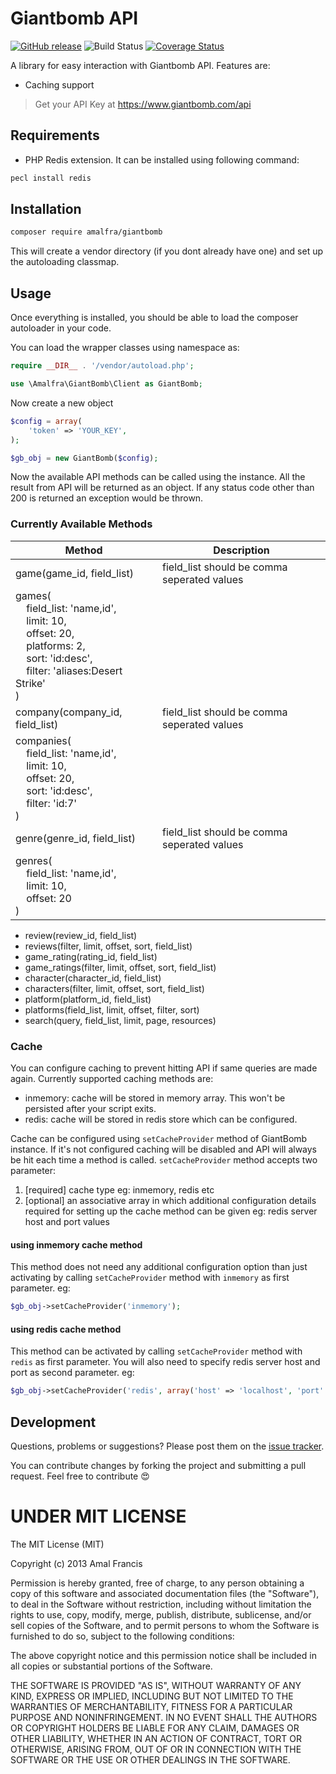 Giantbomb API
==============================
[![GitHub release](https://img.shields.io/github/release/amalfra/GiantBomb.svg)](https://github.com/amalfra/GiantBomb/releases)
![Build Status](https://github.com/amalfra/giantbomb/actions/workflows/test.yml/badge.svg?branch=main)
[![Coverage Status](https://coveralls.io/repos/github/amalfra/giantbomb/badge.svg)](https://coveralls.io/github/amalfra/giantbomb)

A library for easy interaction with Giantbomb API. Features are:
* Caching support

> Get your API Key at https://www.giantbomb.com/api

## Requirements
* PHP Redis extension. It can be installed using following command:
```sh
pecl install redis
```

## Installation
```sh
composer require amalfra/giantbomb
```
This will create a vendor directory (if you dont already have one) and set up the autoloading classmap.

## Usage
Once everything is installed, you should be able to load the composer autoloader in your code.

You can load the wrapper classes using namespace as:

```php
require __DIR__ . '/vendor/autoload.php';

use \Amalfra\GiantBomb\Client as GiantBomb;
```

Now create a new object

```php
$config = array(
	'token' => 'YOUR_KEY',
);

$gb_obj = new GiantBomb($config);
```

Now the available API methods can be called using the instance. All the result from API will be returned as an object. If any status code other than 200 is returned an exception would be thrown.

### Currently Available Methods
| Method | Description |
| --- | --- |
| game(game_id, field_list) | field_list should be comma seperated values |
| games(<br>&nbsp;&nbsp;&nbsp;&nbsp;field_list: 'name,id',<br>&nbsp;&nbsp;&nbsp;&nbsp;limit: 10,<br>&nbsp;&nbsp;&nbsp;&nbsp;offset: 20,<br>&nbsp;&nbsp;&nbsp;&nbsp;platforms: 2,<br>&nbsp;&nbsp;&nbsp;&nbsp;sort: 'id:desc',<br>&nbsp;&nbsp;&nbsp;&nbsp;filter: 'aliases:Desert Strike'<br>) | |
| company(company_id, field_list) | field_list should be comma seperated values |
| companies(<br>&nbsp;&nbsp;&nbsp;&nbsp;field_list: 'name,id',<br>&nbsp;&nbsp;&nbsp;&nbsp;limit: 10,<br>&nbsp;&nbsp;&nbsp;&nbsp;offset: 20,<br>&nbsp;&nbsp;&nbsp;&nbsp;sort: 'id:desc',<br>&nbsp;&nbsp;&nbsp;&nbsp;filter: 'id:7'<br>) | |
| genre(genre_id, field_list) | field_list should be comma seperated values |
| genres(<br>&nbsp;&nbsp;&nbsp;&nbsp;field_list: 'name,id',<br>&nbsp;&nbsp;&nbsp;&nbsp;limit: 10,<br>&nbsp;&nbsp;&nbsp;&nbsp;offset: 20<br>) | |

* review(review_id, field_list)
* reviews(filter, limit, offset, sort, field_list)
* game_rating(rating_id, field_list)
* game_ratings(filter, limit, offset, sort, field_list)
* character(character_id, field_list)
* characters(filter, limit, offset, sort, field_list)
* platform(platform_id, field_list)
* platforms(field_list, limit, offset, filter, sort)
* search(query, field_list, limit, page, resources)

### Cache
You can configure caching to prevent hitting API if same queries are made again. Currently supported caching methods are:
* inmemory: cache will be stored in memory array. This won't be persisted after your script exits.
* redis: cache will be stored in redis store which can be configured.

Cache can be configured using ```setCacheProvider``` method of GiantBomb instance. If it's not configured caching will be disabled and API will always be hit each time a method is called. ```setCacheProvider``` method accepts two parameter: 
1. [required] cache type eg: inmemory, redis etc
2. [optional] an associative array in which additional configuration details required for setting up the cache method can be given eg: redis server host and port values

#### using inmemory cache method
This method does not need any additional configuration option than just activating by calling ```setCacheProvider``` method with ```inmemory``` as first parameter.
eg:
```php
$gb_obj->setCacheProvider('inmemory');
```
#### using redis cache method
This method can be activated by calling ```setCacheProvider``` method with ```redis``` as first parameter. You will also need to specify redis server host and port as second parameter.
eg:
```php
$gb_obj->setCacheProvider('redis', array('host' => 'localhost', 'port' => 6379));
```

## Development

Questions, problems or suggestions? Please post them on the [issue tracker](https://github.com/amalfra/giantbomb/issues).

You can contribute changes by forking the project and submitting a pull request. Feel free to contribute :heart_eyes:

UNDER MIT LICENSE
=================

The MIT License (MIT)

Copyright (c) 2013 Amal Francis

Permission is hereby granted, free of charge, to any person obtaining a copy of this software and associated documentation files (the "Software"), to deal in the Software without restriction, including without limitation the rights to use, copy, modify, merge, publish, distribute, sublicense, and/or sell copies of the Software, and to permit persons to whom the Software is furnished to do so, subject to the following conditions:

The above copyright notice and this permission notice shall be included in all copies or substantial portions of the Software.

THE SOFTWARE IS PROVIDED "AS IS", WITHOUT WARRANTY OF ANY KIND, EXPRESS OR IMPLIED, INCLUDING BUT NOT LIMITED TO THE WARRANTIES OF MERCHANTABILITY, FITNESS FOR A PARTICULAR PURPOSE AND NONINFRINGEMENT. IN NO EVENT SHALL THE AUTHORS OR COPYRIGHT HOLDERS BE LIABLE FOR ANY CLAIM, DAMAGES OR OTHER LIABILITY, WHETHER IN AN ACTION OF CONTRACT, TORT OR OTHERWISE, ARISING FROM, OUT OF OR IN CONNECTION WITH THE SOFTWARE OR THE USE OR OTHER DEALINGS IN THE SOFTWARE.
